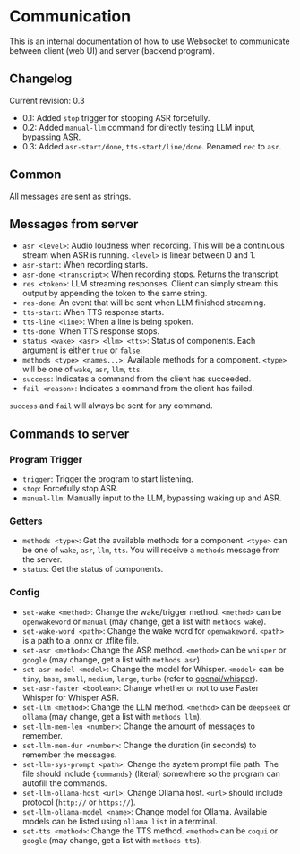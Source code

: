 # Communication
This is an internal documentation of how to use Websocket to communicate between client (web UI) and server (backend program).

## Changelog
Current revision: 0.3
- 0.1: Added `stop` trigger for stopping ASR forcefully.
- 0.2: Added `manual-llm` command for directly testing LLM input, bypassing ASR.
- 0.3: Added `asr-start/done`, `tts-start/line/done`. Renamed `rec` to `asr`.

## Common
All messages are sent as strings.

## Messages from server
- `asr <level>`: Audio loudness when recording. This will be a continuous stream when ASR is running. `<level>` is linear between 0 and 1.
- `asr-start`: When recording starts.
- `asr-done <transcript>`: When recording stops. Returns the transcript.
- `res <token>`: LLM streaming responses. Client can simply stream this output by appending the token to the same string.
- `res-done`: An event that will be sent when LLM finished streaming.
- `tts-start`: When TTS response starts.
- `tts-line <line>`: When a line is being spoken.
- `tts-done`: When TTS response stops.
- `status <wake> <asr> <llm> <tts>`: Status of components. Each argument is either `true` or `false`.
- `methods <type> <names...>`: Available methods for a component. `<type>` will be one of `wake`, `asr`, `llm`, `tts`.
- `success`: Indicates a command from the client has succeeded.
- `fail <reason>`: Indicates a command from the client has failed.

`success` and `fail` will always be sent for any command.

## Commands to server
### Program Trigger
- `trigger`: Trigger the program to start listening.
- `stop`: Forcefully stop ASR.
- `manual-llm`: Manually input to the LLM, bypassing waking up and ASR.
### Getters
- `methods <type>`: Get the available methods for a component. `<type>` can be one of `wake`, `asr`, `llm`, `tts`. You will receive a `methods` message from the server.
- `status`: Get the status of components.
### Config
- `set-wake <method>`: Change the wake/trigger method. `<method>` can be `openwakeword` or `manual` (may change, get a list with `methods wake`).
- `set-wake-word <path>`: Change the wake word for `openwakeword`. `<path>` is a path to a .onnx or .tflite file.
- `set-asr <method>`: Change the ASR method. `<method>` can be `whisper` or `google` (may change, get a list with `methods asr`).
- `set-asr-model <model>`: Change the model for Whisper. `<model>` can be `tiny`, `base`, `small`, `medium`, `large`, `turbo` (refer to [openai/whisper](https://github.com/openai/whisper)).
- `set-asr-faster <boolean>`: Change whether or not to use Faster Whisper for Whisper ASR.
- `set-llm <method>`: Change the LLM method. `<method>` can be `deepseek` or `ollama` (may change, get a list with `methods llm`).
- `set-llm-mem-len <number>`: Change the amount of messages to remember.
- `set-llm-mem-dur <number>`: Change the duration (in seconds) to remember the messages.
- `set-llm-sys-prompt <path>`: Change the system prompt file path. The file should include `{commands}` (literal) somewhere so the program can autofill the commands.
- `set-llm-ollama-host <url>`: Change Ollama host. `<url>` should include protocol (`http://` or `https://`).
- `set-llm-ollama-model <name>`: Change model for Ollama. Available models can be listed using `ollama list` in a terminal.
- `set-tts <method>`: Change the TTS method. `<method>` can be `coqui` or `google` (may change, get a list with `methods tts`).
